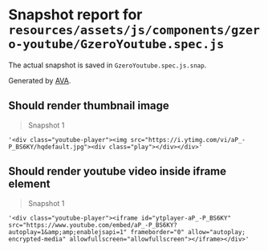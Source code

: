 # Snapshot report for `resources/assets/js/components/gzero-youtube/GzeroYoutube.spec.js`

The actual snapshot is saved in `GzeroYoutube.spec.js.snap`.

Generated by [AVA](https://ava.li).

## Should render thumbnail image

> Snapshot 1

    '<div class="youtube-player"><img src="https://i.ytimg.com/vi/aP_-P_BS6KY/hqdefault.jpg"><div class="play"></div></div>'

## Should render youtube video inside iframe element

> Snapshot 1

    '<div class="youtube-player"><iframe id="ytplayer-aP_-P_BS6KY" src="https://www.youtube.com/embed/aP_-P_BS6KY?autoplay=1&amp;amp;enablejsapi=1" frameborder="0" allow="autoplay; encrypted-media" allowfullscreen="allowfullscreen"></iframe></div>'
